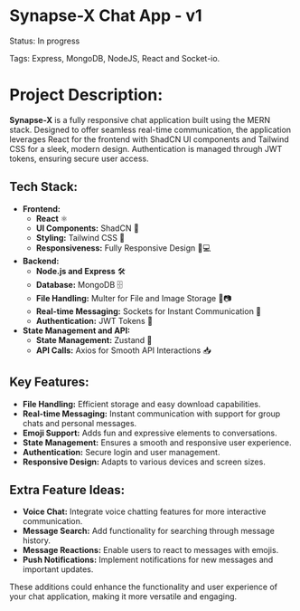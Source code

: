 # Synapse-X Chat App - v1

Status: In progress

Tags: Express, MongoDB, NodeJS, React and Socket-io.

# Project Description:

**Synapse-X** is a fully responsive chat application built using the MERN stack. Designed to offer seamless real-time communication, the application leverages React for the frontend with ShadCN UI components and Tailwind CSS for a sleek, modern design. Authentication is managed through JWT tokens, ensuring secure user access.

## **Tech Stack:**

- **Frontend:**
  - **React** ⚛️
  - **UI Components:** ShadCN 🧩
  - **Styling:** Tailwind CSS 🎨
  - **Responsiveness:** Fully Responsive Design 📱💻
- **Backend:**
  - **Node.js and Express** 🛠️
  - **Database:** MongoDB 🗄️
  - **File Handling:** Multer for File and Image Storage 📁📷
  - **Real-time Messaging:** Sockets for Instant Communication 💬
  - **Authentication:** JWT Tokens 🔑
- **State Management and API:**
  - **State Management:** Zustand 🧠
  - **API Calls:** Axios for Smooth API Interactions 📥

## **Key Features:**

- **File Handling:** Efficient storage and easy download capabilities.
- **Real-time Messaging:** Instant communication with support for group chats and personal messages.
- **Emoji Support:** Adds fun and expressive elements to conversations.
- **State Management:** Ensures a smooth and responsive user experience.
- **Authentication:** Secure login and user management.
- **Responsive Design:** Adapts to various devices and screen sizes.

## **Extra Feature Ideas:**

- **Voice Chat:** Integrate voice chatting features for more interactive communication.
- **Message Search:** Add functionality for searching through message history.
- **Message Reactions:** Enable users to react to messages with emojis.
- **Push Notifications:** Implement notifications for new messages and important updates.

These additions could enhance the functionality and user experience of your chat application, making it more versatile and engaging.
